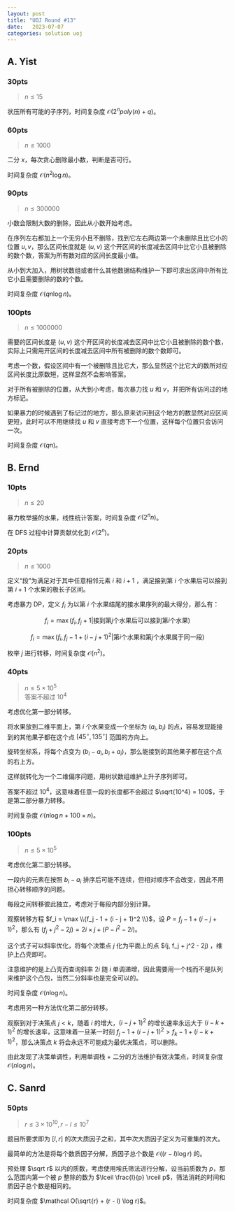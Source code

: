 ```yaml
---
layout: post
title: "UOJ Round #13"
date:   2023-07-07
categories: solution uoj
---
```


## A. Yist

### 30pts

>   $n \le 15$

状压所有可能的子序列，时间复杂度 $\mathcal O(2^n poly(n) + q)$。

### 60pts

>   $n \le 1000$

二分 $x$，每次贪心删除最小数，判断是否可行。

时间复杂度 $\mathcal O(n^2 \log n)$。

### 90pts

>   $n \le 300000$

小数会限制大数的删除，因此从小数开始考虑。

在序列左右都加上一个无穷小且不删除，找到它左右两边第一个未删除且比它小的位置 $u, v$，那么区间长度就是 $(u, v)$ 这个开区间的长度减去区间中比它小且被删除的数个数，答案为所有数对应的区间长度最小值。

从小到大加入，用树状数组或者什么其他数据结构维护一下即可求出区间中所有比它小且需要删除的数的个数。

时间复杂度 $\mathcal O(q n \log n)$。

### 100pts

>   $n \le 1000000$

需要的区间长度是 $(u, v)$ 这个开区间的长度减去区间中比它小且被删除的数个数，实际上只需用开区间的长度减去区间中所有被删除的数个数即可。

考虑一个数，假设区间中有一个被删除且比它大，那么显然这个比它大的数所对应区间长度比原数短，这样显然不会影响答案。

对于所有被删除的位置，从大到小考虑，每次暴力找 $u$ 和 $v$，并把所有访问过的地方标记。

如果暴力的时候遇到了标记过的地方，那么原来访问到这个地方的数显然对应区间更短，此时可以不用继续找 $u$ 和 $v$ 直接考虑下一个位置，这样每个位置只会访问一次。

时间复杂度 $\mathcal O(q n)$。

## B. Ernd

### 10pts

>   $n \le 20$

暴力枚举接的水果，线性统计答案，时间复杂度 $\mathcal O(2^n n)$。

在 DFS 过程中计算贡献优化到 $\mathcal O(2^n)$。

### 20pts

>   $n \le 1000$

定义“段”为满足对于其中任意相邻元素 $i$ 和 $i + 1$ ，满足接到第 $i$ 个水果后可以接到第 $i + 1$ 个水果的极长子区间。

考虑暴力 DP，定义 $f_i$ 为以第 $i$ 个水果结尾的接水果序列的最大得分，那么有：

$$f_i = \max(f_i, f_j + 1 \vert \text{接到第} j \text{个水果后可以接到第} i \text{个水果}) \tag{1}$$

$$f_i = \max(f_i, f_j - 1 + (i - j + 1)^2 \vert \text{第} i \text{个水果和第} j \text{个水果属于同一段}) \tag{2}$$

枚举 $j$ 进行转移，时间复杂度 $\mathcal O(n^2)$。

### 40pts

>   $n \le 5 \times 10^5$  
>   答案不超过 $\mathcal 10^4$

考虑优化第一部分转移。

将水果放到二维平面上，第 $i$ 个水果变成一个坐标为 $(a_i, b_i)$ 的点，容易发现能接到的其他果子都在这个点 $[45^\circ, 135^\circ]$ 范围的方向上。

旋转坐标系，将每个点变为 $(b_i - a_i, b_i + a_i)$，那么能接到的其他果子都在这个点的右上方。

这样就转化为一个二维偏序问题，用树状数组维护上升子序列即可。

答案不超过 $10^4$，这意味着任意一段的长度都不会超过 $\sqrt{10^4} = 100$，于是第二部分暴力转移。

时间复杂度 $\mathcal O(n \log n + 100\times n)$。

### 100pts

>   $n \le 5 \times 10^5$

考虑优化第二部分转移。

一段内的元素在按照 $b_i - a_i$ 排序后可能不连续，但相对顺序不会改变，因此不用担心转移顺序的问题。

每段之间转移彼此独立，考虑对于每段内部分别计算。

观察转移方程 $f_i = \max \\{f_j - 1 + (i - j + 1)^2 \\}$，设 $P = f_j - 1 + (i - j + 1)^2$，那么有 $(f_j + j^2 - 2j) = 2i \times j + (P - i^2 - 2i)$。

这个式子可以斜率优化，将每个决策点 $j$ 化为平面上的点 $(j, f_j + j^2 - 2j) ，维护上凸壳即可。

注意维护的是上凸壳而查询斜率 $2i$ 随 $i$ 单调递增，因此需要用一个栈而不是队列来维护这个凸包，当然二分斜率也是完全可以的。

时间复杂度 $\mathcal O(n \log n)$。

考虑用另一种方法优化第二部分转移。

观察到对于决策点 $j \lt k$，随着 $i$ 的增大，$(i - j + 1)^2$ 的增长速率永远大于 $(i - k + 1)^2$ 的增长速率，这意味着一旦某一时刻 $f_j - 1 + (i - j + 1)^2 \gt f_k - 1 + (i - k + 1)^2$，那么决策点 $k$ 将会永远不可能成为最优决策点，可以删除。

由此发现了决策单调性，利用单调栈 + 二分的方法维护有效决策点，时间复杂度 $\mathcal O(n\log n)$。

## C. Sanrd

### 50pts

>   $r \le 3 \times 10^{10}, r - l \le 10^7$

题目所要求即为 $[l, r]$ 的次大质因子之和，其中次大质因子定义为可重集的次大。

最简单的方法是将每个数质因子分解，质因子总个数是 $\mathcal O((r - l) \log r)$ 的。

预处理 $\sqrt r$ 以内的质数，考虑使用埃氏筛法进行分解，设当前质数为 $p$，那么范围内第一个被 $p$ 整除的数为 $\lceil \frac{l}{p} \rceil p$，筛法消耗的时间和质因子总个数是相同的。

时间复杂度 $\mathcal O(\sqrt{r} + (r - l) \log r)$。